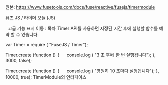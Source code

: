 원본: https://www.fusetools.com/docs/fuse/reactive/fusejs/timermodule

퓨즈 JS / 타이머 모듈 (JS)

  고급 기능 표시
이동 :
목차
Timer API를 사용하면 지정된 시간 후에 실행할 함수를 예약 할 수 있습니다.

var Timer = require ( "FuseJS / Timer");

Timer.create (function () {
     console.log ( "3 초 후에 한 번 실행됩니다");
}, 3000, false);

Timer.create (function () {
     console.log ( "영원히 10 초마다 실행됩니다");
}, 10000, true);
TimerModule의 인터페이스
